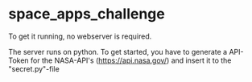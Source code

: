 # space_apps_challenge

To get it running, no webserver is required.

The server runs on python. To get started, you have to generate a API-Token for the NASA-API's (https://api.nasa.gov/) and insert it to the "secret.py"-file
